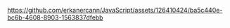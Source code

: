 


https://github.com/erkanercann/JavaScript/assets/126410424/ba5c440e-bc6b-4608-8903-1563837dfebb

